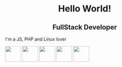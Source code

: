 <h1 style="text-align: center">Hello World!</h1>
<h2 style="text-align: center">FullStack Developer</h2>
<p>I'm a JS, PHP and Linux lover</p>
<p>
  <img src="https://marcas-logos.net/wp-content/uploads/2020/11/MySQL-logo.png" alt="" style="width:50px; height: 50px;">
  <img src="https://logospng.org/wp-content/uploads/javascript.png" alt="" style="width:50px; height: 50px;">
  <img src="https://img2.gratispng.com/20180502/jpe/kisspng-php-logo-programmer-computer-software-it-sticker-5ae9eabf797e38.3907228515252794234977.jpg" alt="" style="width:50px; height: 50px;">
  <img src="https://getbootstrap.com/docs/5.0/assets/brand/bootstrap-logo.svg" alt="" style="width:50px; height: 50px;">
  <img src="https://logospng.org/download/jquery/jquery-256.png" alt="" style="width:50px; height: 50px;">
</p>


